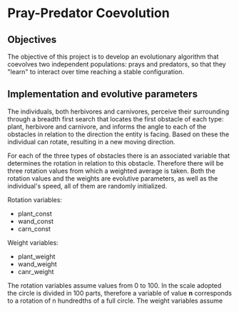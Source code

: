 # Pray-Predator Coevolution

## Objectives

The objective of this project is to develop an evolutionary algorithm that coevolves two independent
populations: prays and predators, so that they "learn" to interact over time reaching a stable configuration.

## Implementation and evolutive parameters

The individuals, both herbivores and carnivores, perceive their surrounding through a breadth first search that 
locates the first obstacle of each type: plant, herbivore and carnivore, and informs the angle to each of the obstacles 
in relation to the direction the entity is facing. Based on these the individual can rotate, resulting in a new moving 
direction.

For each of the three types of obstacles there is an associated variable that determines the rotation in relation to this 
obstacle. Therefore there will be three rotation values from which a weighted average is taken. Both the rotation values and 
the weights are evolutive parameters, as well as the individual's speed, all of them are randomly initialized.

Rotation variables:
- plant_const
- wand_const
- carn_const

Weight variables:
- plant_weight
- wand_weight
- canr_weight

The rotation variables assume values from 0 to 100. In the scale adopted the circle is divided in 100 parts, therefore
a variable of value __n__ corresponds to a rotation of n hundredths of a full circle. The weight variables assume
